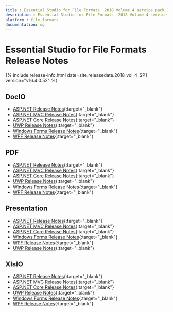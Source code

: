 ```yaml
---
title : Essential Studio for File Formats  2018 Volume 4 service pack 1  Release Notes  
description : Essential Studio for File Formats  2018 Volume 4 service pack 1  Release Notes  
platform : file-formats
documentation: ug
---
```


# Essential Studio for File Formats  Release Notes  

{% include release-info.html date=site.releasedate.2018_vol_4_SP1  version="v16.4.0.52" %} 

## DocIO

* [ASP.NET Release Notes](/aspnet/release-notes/v16.4.0.52?type=all#docio){:target="_blank"}
* [ASP.NET MVC Release Notes](/aspnetmvc/release-notes/v16.4.0.52?type=all#docio){:target="_blank"}
* [ASP.NET Core Release Notes](/aspnet-core/release-notes/v16.4.0.52?type=all#docio){:target="_blank"}
* [UWP Release Notes](/uwp/release-notes/v16.4.0.52?type=all#docio){:target="_blank"}
* [Windows Forms Release Notes](/windowsforms/release-notes/v16.4.0.52?type=all#docio){:target="_blank"}
* [WPF Release Notes](/wpf/release-notes/v16.4.0.52?type=all#docio){:target="_blank"}


## PDF

* [ASP.NET Release Notes](/aspnet/release-notes/v16.4.0.52?type=all#pdf){:target="_blank"}
* [ASP.NET MVC Release Notes](/aspnetmvc/release-notes/v16.4.0.52?type=all#pdf){:target="_blank"}
* [ASP.NET Core Release Notes](/aspnet-core/release-notes/v16.4.0.52?type=all#pdf){:target="_blank"}
* [UWP Release Notes](/uwp/release-notes/v16.4.0.52?type=all#pdf){:target="_blank"}
* [Windows Forms Release Notes](/windowsforms/release-notes/v16.4.0.52?type=all#pdf){:target="_blank"}
* [WPF Release Notes](/wpf/release-notes/v16.4.0.52?type=all#pdf){:target="_blank"}


## Presentation

* [ASP.NET Release Notes](/aspnet/release-notes/v16.4.0.52?type=all#presentation){:target="_blank"}
* [ASP.NET MVC Release Notes](/aspnetmvc/release-notes/v16.4.0.52?type=all#presentation){:target="_blank"}
* [ASP.NET Core Release Notes](/aspnet-core/release-notes/v16.4.0.52?type=all#presentation){:target="_blank"}
* [Windows Forms Release Notes](/windowsforms/release-notes/v16.4.0.52?type=all#presentation){:target="_blank"}
* [WPF Release Notes](/wpf/release-notes/v16.4.0.52?type=all#presentation){:target="_blank"}
* [UWP Release Notes](/uwp/release-notes/v16.4.0.52?type=all#presentation){:target="_blank"}


## XlsIO

* [ASP.NET Release Notes](/aspnet/release-notes/v16.4.0.52?type=all#xlsio){:target="_blank"}
* [ASP.NET MVC Release Notes](/aspnetmvc/release-notes/v16.4.0.52?type=all#xlsio){:target="_blank"}
* [ASP.NET Core Release Notes](/aspnet-core/release-notes/v16.4.0.52?type=all#xlsio){:target="_blank"}
* [UWP Release Notes](/uwp/release-notes/v16.4.0.52?type=all#xlsio){:target="_blank"}
* [Windows Forms Release Notes](/windowsforms/release-notes/v16.4.0.52?type=all#xlsio){:target="_blank"}
* [WPF Release Notes](/wpf/release-notes/v16.4.0.52?type=all#xlsio){:target="_blank"}